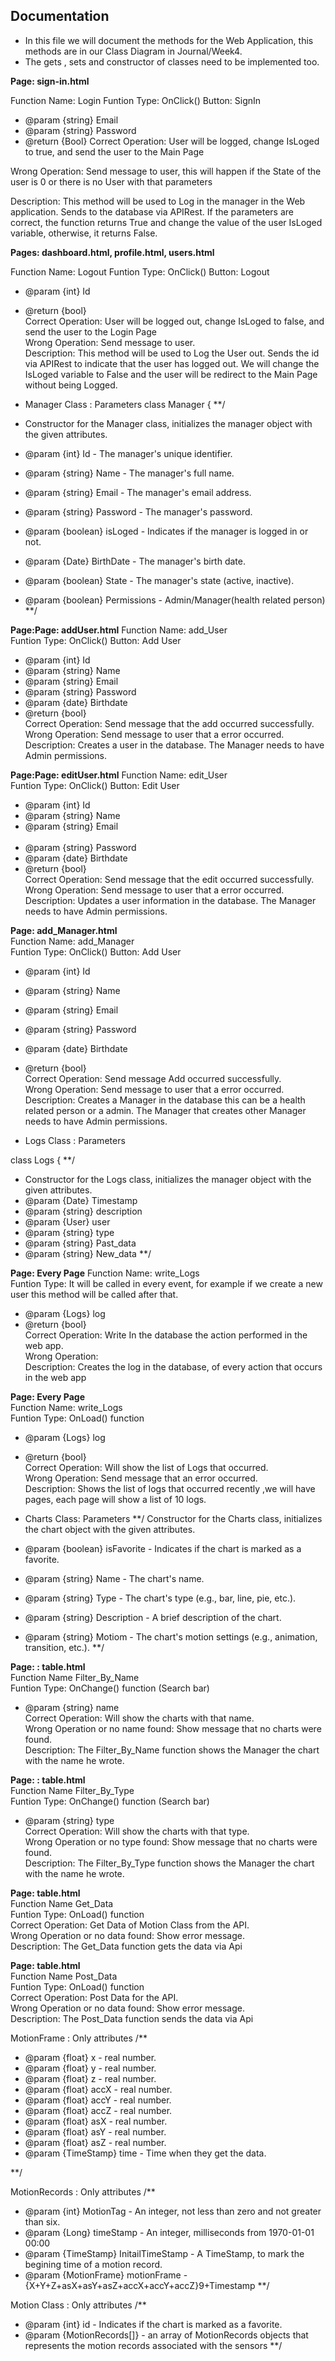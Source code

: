 ## Documentation
  - In this file we will document the methods for the Web Application, this methods are in our Class Diagram in Journal/Week4.
  - The gets , sets and constructor of classes need to be implemented too.
    
**Page: sign-in.html**

Function Name: Login
Funtion Type: OnClick() Button: SignIn
   * @param {string} Email
   * @param {string} Password
   * @return {Bool}
Correct Operation: User will be logged, change IsLoged to true, and send the user to the Main Page <br>

Wrong Operation: Send message to user, this will happen if the State of the user is 0 or there is no User with that parameters <br>

Description: This method will be used to Log in the manager in the Web application. Sends to the database via APIRest. If the parameters are correct, the function returns True and change the value of the user IsLoged variable, otherwise, it returns False.

    
**Pages: dashboard.html, profile.html, users.html**

Function Name: Logout
Funtion Type: OnClick() Button: Logout<br>
   * @param {int} Id<br>
   * @return {bool}<br>
Correct Operation: User will be logged out, change IsLoged to false, and send the user to the Login Page<br>
Wrong Operation: Send message to user.<br>
Description: This method will be used to Log the User out. Sends the id via APIRest to indicate that the user has logged out.  We will change the IsLoged variable to False and the user will be redirect to the Main Page without being Logged.

 
 
  * Manager Class : Parameters
  class Manager {
  **/
   * Constructor for the Manager class, initializes the manager object with the given attributes.
   * @param {int} Id - The manager's unique identifier.
   * @param {string} Name - The manager's full name.
   * @param {string} Email - The manager's email address.
   * @param {string} Password - The manager's password.
   * @param {boolean} isLoged - Indicates if the manager is logged in or not.
   * @param {Date} BirthDate - The manager's birth date.
   * @param {boolean} State - The manager's state (active, inactive).
   * @param {boolean} Permissions - Admin/Manager(health related person)
   **/
  
    
  **Page:Page: addUser.html**
Function Name: add_User<br>
Funtion Type: OnClick() Button: Add User<br>
   * @param {int} Id<br>
   * @param {string} Name<br>
   * @param {string} Email<br>
   * @param {string} Password<br>
   * @param {date} Birthdate<br>
   * @return {bool}<br>
Correct Operation: Send message that the add occurred successfully. <br>
Wrong Operation: Send message to user that a error occurred.<br>
Description: Creates a user in the database. The Manager needs to have Admin permissions.<br>

**Page:Page: editUser.html**
Function Name: edit_User<br>
Funtion Type: OnClick() Button: Edit User<br>
   * @param {int} Id<br>
   * @param {string} Name<br>
   * @param {string} Email<br><br>
   * @param {string} Password<br>
   * @param {date} Birthdate<br>
   * @return {bool}<br>
Correct Operation: Send message that the edit occurred successfully. <br>
Wrong Operation: Send message to user that a error occurred.<br>
Description: Updates a user information in the database. The Manager needs to have Admin permissions.

  
   **Page: add_Manager.html** <br>
Function Name: add_Manager<br>
Funtion Type: OnClick() Button: Add User<br>
   * @param {int} Id<br>
   * @param {string} Name<br>
   * @param {string} Email<br>
   * @param {string} Password<br>
   * @param {date} Birthdate<br>
   * @return {bool}<br>
Correct Operation: Send message Add occurred successfully. <br>
Wrong Operation: Send message to user that a error occurred.<br>
Description: Creates a Manager in the database this can be a health related person or a admin. The Manager that creates other Manager needs to have Admin permissions.

  
  * Logs Class : Parameters
 
  class Logs {
  **/
   * Constructor for the Logs class, initializes the manager object with the given attributes.
   * @param {Date} Timestamp
   * @param {string} description
   * @param {User} user
   * @param {string} type
   * @param {string} Past_data
   * @param {string} New_data
  **/
   
  **Page: Every Page**
Function Name: write_Logs<br>
Funtion Type: It will be called in every event, for example if we create a new user this method will be called after that.<br>
   * @param {Logs} log <br>
   * @return {bool}<br>
Correct Operation: Write In the database the action performed in the web app.<br>
Wrong Operation: <br>
Description: Creates the log in the database, of every action that occurs in the web app<br>

  
  
**Page: Every Page**<br>
Function Name: write_Logs<br>
Funtion Type: OnLoad() function<br>
   * @param {Logs} log <br>
   * @return {bool}<br>
Correct Operation: Will show the list of Logs that occurred.<br>
Wrong Operation: Send message that an error occurred.<br>
Description: Shows the list of logs that occurred recently ,we will have pages, each page will show a list of 10 logs.

   
   
  * Charts Class: Parameters
  **/
  Constructor for the Charts class, initializes the chart object with the given attributes.
   * @param {boolean} isFavorite - Indicates if the chart is marked as a favorite.
   * @param {string} Name - The chart's name.
   * @param {string} Type - The chart's type (e.g., bar, line, pie, etc.).
   * @param {string} Description - A brief description of the chart.
   * @param {string} Motiom - The chart's motion settings (e.g., animation, transition, etc.).
  **/
  
  
  **Page: : table.html**<br>
Function Name Filter_By_Name <br>
Funtion Type: OnChange() function  (Search bar)<br>
   * @param {string} name <br>
Correct Operation: Will show the charts with that name. <br>
Wrong Operation or no name found: Show message that no charts were found. <br>
Description: The Filter_By_Name function shows the Manager the chart with the name he wrote.

  
  **Page: : table.html**<br>
Function Name Filter_By_Type <br>
Funtion Type: OnChange() function  (Search bar)<br>
   * @param {string} type <br>
Correct Operation: Will show the charts with that type. <br>
Wrong Operation or no type found: Show message that no charts were found. <br>
Description: The Filter_By_Type function shows the Manager the chart with the name he wrote.

      
**Page: table.html**<br>
Function Name Get_Data <br>
Funtion Type: OnLoad() function  <br>
Correct Operation: Get Data of Motion Class from the API. <br>
Wrong Operation or no data found: Show  error message. <br>
Description: The Get_Data function gets the data via Api

**Page: table.html**<br>
Function Name Post_Data <br>
Funtion Type: OnLoad() function  <br>
Correct Operation: Post Data for the API. <br>
Wrong Operation or no data found: Show  error message. <br>
Description: The Post_Data function sends the data via Api
  

  MotionFrame : Only attributes
  /**
  * @param {float} x - real number.
  * @param {float} y - real number.
  * @param {float} z - real number.
  * @param {float} accX - real number.
  * @param {float} accY - real number.
  * @param {float} accZ - real number.
  * @param {float} asX - real number.
  * @param {float} asY - real number.
  * @param {float} asZ - real number.
  * @param {TimeStamp} time - Time when they get the data.
  
  **/
  
  MotionRecords : Only attributes
  /**
  * @param {int} MotionTag - An integer, not less than zero and not greater than six.
  * @param {Long} timeStamp - An integer, milliseconds from 1970-01-01 00:00
  * @param {TimeStamp} InitailTimeStamp - A TimeStamp, to mark the begining time of a motion record.
  * @param {MotionFrame} motionFrame - {X+Y+Z+asX+asY+asZ+accX+accY+accZ}9+Timestamp
  **/
  
  Motion Class : Only attributes
/**
   * @param {int} id - Indicates if the chart is marked as a favorite.
   * @param {MotionRecords[]}  - an array of MotionRecords objects that represents the motion records associated with the sensors
  **/
